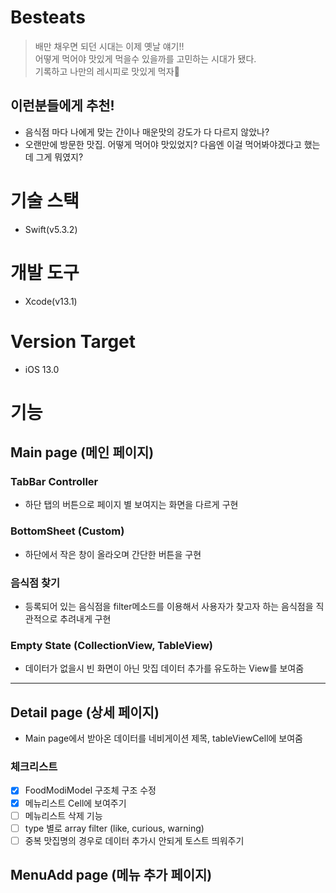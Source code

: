 # Besteats
> 배만 채우면 되던 시대는 이제 옛날 얘기!!  
어떻게 먹어야 맛있게 먹을수 있을까를 고민하는 시대가 됐다.  
기록하고 나만의 레시피로 맛있게 먹자🍗  

## 이런분들에게 추천!  

- 음식점 마다 나에게 맞는 간이나 매운맛의 강도가 다 다르지 않았나?
- 오랜만에 방문한 맛집. 어떻게 먹어야 맛있었지? 다음엔 이걸 먹어봐야겠다고 했는데 그게 뭐였지? 


# 기술 스택
- Swift(v5.3.2)

# 개발 도구
- Xcode(v13.1)

# Version Target 
- iOS 13.0

# 기능

## Main page (메인 페이지)
### TabBar Controller
- 하단 탭의 버튼으로 페이지 별 보여지는 화면을 다르게 구현

### BottomSheet (Custom)
- 하단에서 작은 창이 올라오며 간단한 버튼을 구현 

### 음식점 찾기
- 등록되어 있는 음식점을 filter메소드를 이용해서 사용자가 찾고자 하는 음식점을 직관적으로 추려내게 구현

### Empty State (CollectionView, TableView)
- 데이터가 없을시 빈 화면이 아닌 맛집 데이터 추가를 유도하는 View를 보여줌

----

## Detail page (상세 페이지)
- Main page에서 받아온 데이터를 네비게이션 제목, tableViewCell에 보여줌

### 체크리스트
- [x] FoodModiModel 구조체 구조 수정 
- [x] 메뉴리스트 Cell에 보여주기
- [ ] 메뉴리스트 삭제 기능
- [ ] type 별로 array filter (like, curious, warning)
- [ ] 중복 맛집명의 경우로 데이터 추가시 안되게 토스트 띄워주기

## MenuAdd page (메뉴 추가 페이지)
